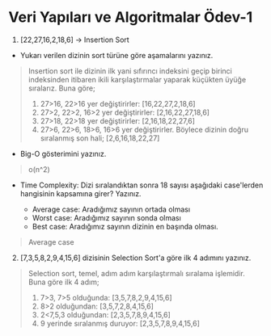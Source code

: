 # Veri Yapıları ve Algoritmalar Ödev-1


1. [22,27,16,2,18,6] -> Insertion Sort

* Yukarı verilen dizinin sort türüne göre aşamalarını yazınız.

> Insertion sort ile dizinin ilk yani sıfırıncı indeksini geçip birinci indeksinden itibaren ikili karşılaştırmalar yaparak küçükten üyüğe sıralarız.
> Buna göre;
>
> 
> 1. 27>16, 22>16 yer değiştirirler:  [16,22,27,2,18,6]
> 2. 27>2, 22>2, 16>2 yer değiştirirler:  [2,16,22,27,18,6]
> 3. 27>18, 22>18 yer değiştirirler:  [2,16,18,22,27,6]
> 4. 27>6, 22>6, 18>6, 16>6 yer değiştirirler. Böylece dizinin doğru sıralanmış son hali; [2,6,16,18,22,27]
* Big-O gösterimini yazınız.

> o(n^2)

* Time Complexity: Dizi sıralandıktan sonra 18 sayısı aşağıdaki case'lerden hangisinin kapsamına girer? Yazınız.

  * Average case: Aradığımız sayının ortada olması
  * Worst case: Aradığımız sayının sonda olması
  * Best case: Aradığımız sayının dizinin en başında olması.

> Average case


2. [7,3,5,8,2,9,4,15,6] dizisinin Selection Sort'a göre ilk 4 adımını yazınız.

> Selection sort, temel, adım adım karşılaştırmalı sıralama işlemidir. Buna göre ilk 4 adım;
> 
> 1. 7>3, 7>5 olduğunda:  [3,5,7,8,2,9,4,15,6]
> 2. 8>2 olduğundan: [3,5,7,2,8,4,15,6]
> 3. 2<7,5,3 olduğundan: [2,3,5,7,8,9,4,15,6]
> 4.  9 yerinde sıralanmış duruyor: [2,3,5,7,8,9,4,15,6]